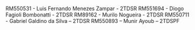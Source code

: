 RM550531 - Luis Fernando Menezes Zampar - 2TDSR
RM551694 - Diogo Fagioli Bombonatti - 2TDSR
RM89162 - Murilo Nogueira - 2TDSR
RM550711 - Gabriel Galdino da Silva – 2TDSR
RM550893 – Munir Ayoub – 2TDSPF
